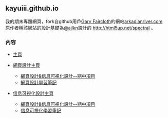 ## kayuiii.github.io

我的期末專題網頁，fork自github用戶[Gary Faircloth](https://github.com/arkadianriver)的網站[arkadianriver.com](https://github.com/arkadianriver/arkadianriver.com)
原作者稱該網站的設計基礎為[@ajlkn](http://twitter.com/ajlkn)設計的 http://html5up.net/spectral 。


### 內容

- [主頁](https://kayuiii.github.io/)

- [網頁設計主頁](https://kayuiii.github.io/works/)
   - [網頁設計&信息可視化設計--期中項目](https://kayuiii.github.io/works/works-example2.html)
   - [網頁設計學習筆記](https://kayuiii.github.io/works/works-example3.html)


- [信息可視化設計主頁]()
   - [網頁設計&信息可視化設計--期中項目](https://kayuiii.github.io/works/works-example2.html)
   - [信息可視化學習筆記](https://kayuiii.github.io/topics/note/)
